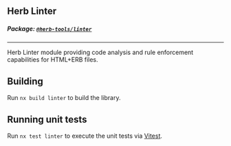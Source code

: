 ## Herb Linter

##### Package: [`@herb-tools/linter`](https://www.npmjs.com/package/@herb-tools/linter)

---

Herb Linter module providing code analysis and rule enforcement capabilities for HTML+ERB files.

## Building

Run `nx build linter` to build the library.

## Running unit tests

Run `nx test linter` to execute the unit tests via [Vitest](https://vitest.dev/).
